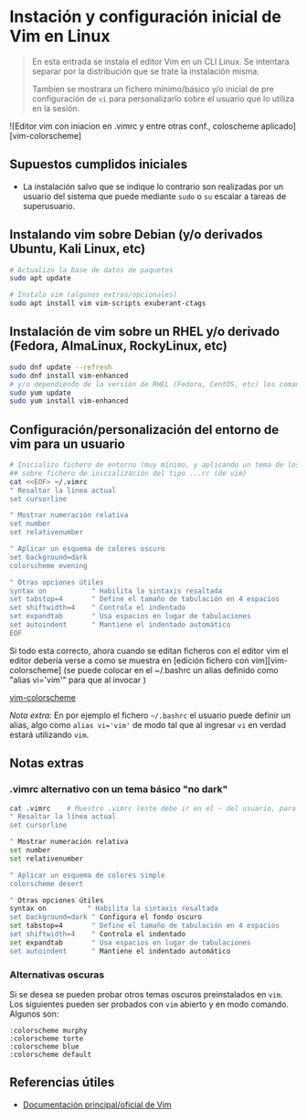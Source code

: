 # Instación y configuración inicial de Vim en Linux

> En esta entrada se instala el editor Vim en un CLI Linux. Se intentara separar por la distribución que se trate la instalación misma.
>
> Tambíen se mostrara un fichero mínimo/básico y/o inicial de pre configuración de `vi` para personalizarlo sobre el usuario que lo utiliza en la sesión.

![Editor vim con iniacion en .vimrc y entre otras conf., coloscheme aplicado][vim-colorscheme]

## Supuestos cumplidos iniciales

- La instalación salvo que se indique lo contrario son realizadas por un usuario del sistema que puede mediante `sudo` o `su` escalar a tareas de superusuario.

## Instalando vim sobre Debian (y/o derivados Ubuntu, Kali Linux, etc)

```bash
# Actualizo la base de datos de paquetes
sudo apt update

# Instalo vim (algunos extras/opcionales)
sudo apt install vim vim-scripts exuberant-ctags
```

## Instalación de vim sobre un RHEL y/o derivado (Fedora, AlmaLinux, RockyLinux, etc) 

```bash
sudo dnf update --refresh
sudo dnf install vim-enhanced
# y/o dependiendo de la versión de RHEL (Fedora, CentOS, etc) los comandos anteriores son
sudo yum update
sudo yum install vim-enhanced
```

## Configuración/personalización del entorno de vim para un usuario

```bash
# Inicializo fichero de entorno (muy mínimo, y aplicando un tema de los básicos para el editor)
## sobre fichero de inicialización del tipo ...rc (de vim)
cat <<EOF> ~/.vimrc
" Resaltar la línea actual
set cursorline

" Mostrar numeración relativa
set number
set relativenumber

" Aplicar un esquema de colores oscuro
set background=dark
colorscheme evening

" Otras opciones útiles
syntax on           " Habilita la sintaxis resaltada
set tabstop=4       " Define el tamaño de tabulación en 4 espacios
set shiftwidth=4    " Controla el indentado
set expandtab       " Usa espacios en lugar de tabulaciones
set autoindent      " Mantiene el indentado automático
EOF
```

Si todo esta correcto, ahora cuando se editan ficheros con el editor vim el editor debería verse a como se muestra en [edición fichero con vim][vim-colorscheme] (se puede colocar en el ~/.bashrc un alias definido como "alias vi='vim'" para que al invocar )

[vim-colorscheme](images/vim-colorscheme.png)

_Nota extra:_ En por ejemplo el fichero `~/.bashrc` el usuario puede definir un alias, algo como `alias vi='vim'` de modo tal que al ingresar `vi` en verdad estará utilizando `vim`.

## Notas extras

### .vimrc alternativo con un tema básico "no dark"

```bash
cat .vimrc    # Muestro .vimrc (este debe ir en el ~ del usuario, para hacerlo sobre el sistema revisar documentación)
" Resaltar la línea actual
set cursorline

" Mostrar numeración relativa
set number
set relativenumber

" Aplicar un esquema de colores simple
colorscheme desert

" Otras opciones útiles
syntax on          " Habilita la sintaxis resaltada
set background=dark " Configura el fondo oscuro
set tabstop=4       " Define el tamaño de tabulación en 4 espacios
set shiftwidth=4    " Controla el indentado
set expandtab       " Usa espacios en lugar de tabulaciones
set autoindent      " Mantiene el indentado automático
```

### Alternativas oscuras

Si se desea se pueden probar otros temas oscuros preinstalados en `vim`. Los siguientes pueden ser probados con `vim` abierto y en modo comando. Algunos son:

```vim
:colorscheme murphy
:colorscheme torte
:colorscheme blue
:colorscheme default
```

## Referencias útiles

- [Documentación principal/oficial de Vim](https://www.vim.org/docs.php)

